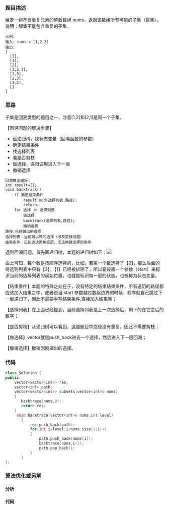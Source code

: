 ### 题目描述

给定一组不含重复元素的整数数组 nums，返回该数组所有可能的子集（幂集）。说明：解集不能包含重复的子集。

```
示例:
输入: nums = [1,2,3]
输出:
[
  [3],
  [1],
  [2],
  [1,2,3],
  [1,3],
  [2,3],
  [1,2],
  []
]
```

### 思路

子集是回溯类型的题目之一，注意[1,2]和[2,1]是同一个子集。

【回溯问题的解决步骤】

- 画递归树，找状态变量（回溯函数的参数）
- 确定结束条件
- 找选择列表
- 看是否剪枝
- 做选择，递归调用进入下一层
- 撤销选择

```
回溯算法模板：
int result=[];
void backtrack()
	if 满足结束条件
		result.add(选择列表,路径);
		return;
	for 选择 in 选择列表
		做选择
    	backtrack(选择列表,路径);
    	撤销选择
路径:已经做出的选择
选择列表：当前可以做的选择（涉及剪枝问题）
结束条件：已到达决策树底层，无法再做选择的条件
```

遇到回溯问题，首先画递归树，本题的递归树如下：![](D:\github\Leetcode\回溯算法or深度优先搜索\78.子集.png)

由上可知，每个数是按顺序选择的，比如，若第一个数选择了【2】，那么后面的待选则列表中只有【3】，【1】已经被排除了，所以要设置一个参数（start）来标识当前的选择列表的起始位置，也就是标识每一层的状态，也被称为状态变量。

【结束条件】本题的特殊之处在于，没有特定的结束结束条件，所有遍历的路径都应该加入结果之中，或者说当 start 参数越过数组边界的时候，程序就自己跳过下一层递归了，因此不需要手写结束条件,直接加入结果集；

【选择列表】在上面已经提到，当前选择列表是上一次选择后，剩下的在它之后的数字；

【是否剪枝】从递归树可以看到，这道题目中路径没有重复，因此不需要剪枝；

【做选择】vector就是push_back进去一个选择，然后进入下一层回溯；

【撤销选择】撤销刚刚做出的选择。

### 代码

```c++
class Solution {
public:
    vector<vector<int>> res;
    vector<int> path;
    vector<vector<int>> subsets(vector<int>& nums) 
    {
       backtrace(nums,0);
       return res;
    }
     void backtrace(vector<int>& nums,int level)
       {
           res.push_back(path);
           for(int i=level;i<nums.size();i++)
           {
               path.push_back(nums[i]);
               backtrace(nums,i+1);
               path.pop_back();
           }
       }
};
```

### 算法优化或另解

#### 分析

#### 代码

```c++

```


